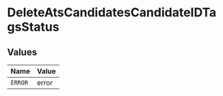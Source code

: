 # DeleteAtsCandidatesCandidateIDTagsStatus


## Values

| Name    | Value   |
| ------- | ------- |
| `ERROR` | error   |